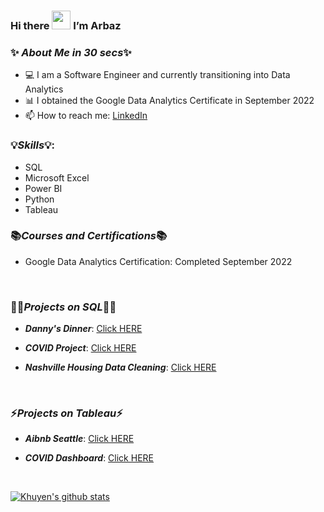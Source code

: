### Hi there <img src="https://raw.githubusercontent.com/MartinHeinz/MartinHeinz/master/wave.gif" width="30px"> I’m Arbaz

### ✨  ***About Me in 30 secs***✨

- 💻 I am a Software Engineer and currently transitioning into Data Analytics 
- 📊 I obtained the Google Data Analytics Certificate in September 2022
- 📫 How to reach me: [LinkedIn](https://www.linkedin.com/in/arbaz-baig/)


 
###  💡***Skills***💡:
 
- SQL
- Microsoft Excel
- Power BI
- Python
- Tableau

 
 ### 📚***Courses and Certifications***📚
 
 - Google Data Analytics Certification: Completed September 2022
 
  <p>&nbsp;</p>
 
 ###  👩‍💻***Projects on SQL***👩‍💻

- ***Danny's Dinner***: [Click HERE](https://github.com/Arbaz-Baig/Dannys_Dinner/blob/main/Solution.sql)

- ***COVID Project***: [Click HERE](https://github.com/Arbaz-Baig/CovidProject/blob/main/CovidProject.sql)

- ***Nashville Housing Data Cleaning***: [Click HERE](https://github.com/Arbaz-Baig/NashvilleHousing/blob/main/NashvilleHousing_DataCleaning.sql)

<p>&nbsp;</p>
 
 ### ⚡***Projects on Tableau***⚡
 
 - ***Aibnb Seattle***: [Click HERE](https://public.tableau.com/app/profile/arbaz.baig/viz/AirbnbSeattle_16628117262790/Dashboard1)
 
 - ***COVID Dashboard***: [Click HERE](https://public.tableau.com/app/profile/arbaz.baig/viz/CovidDashboard_16629211454550/Dashboard1)
 
 <p>&nbsp;</p>
 
 
 [![Khuyen's github stats](https://github-readme-stats.vercel.app/api?username=Arbaz-Baig&count_private=true&show_icons=true&theme=algolia&hide_rank=false)](https://github.com/anuraghazra/github-readme-stats)
